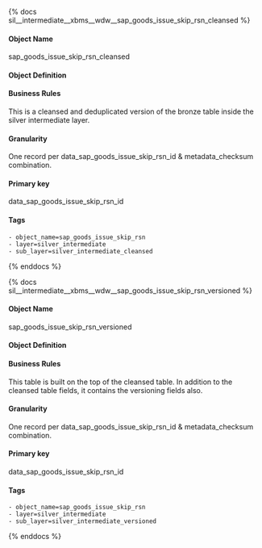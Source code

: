 {% docs sil__intermediate__xbms__wdw__sap_goods_issue_skip_rsn_cleansed %}

#### Object Name
sap_goods_issue_skip_rsn_cleansed

#### Object Definition


#### Business Rules
This is a cleansed and deduplicated version of the bronze table inside the silver intermediate layer.

#### Granularity
One record per data_sap_goods_issue_skip_rsn_id & metadata_checksum combination.

#### Primary key
data_sap_goods_issue_skip_rsn_id

#### Tags
    - object_name=sap_goods_issue_skip_rsn
    - layer=silver_intermediate
    - sub_layer=silver_intermediate_cleansed

{% enddocs %}

{% docs sil__intermediate__xbms__wdw__sap_goods_issue_skip_rsn_versioned %}

#### Object Name
sap_goods_issue_skip_rsn_versioned

#### Object Definition


#### Business Rules
This table is built on the top of the cleansed table. In addition to the cleansed table fields, it contains the versioning fields also.

#### Granularity
One record per data_sap_goods_issue_skip_rsn_id & metadata_checksum combination.

#### Primary key
data_sap_goods_issue_skip_rsn_id

#### Tags
    - object_name=sap_goods_issue_skip_rsn
    - layer=silver_intermediate
    - sub_layer=silver_intermediate_versioned

{% enddocs %}